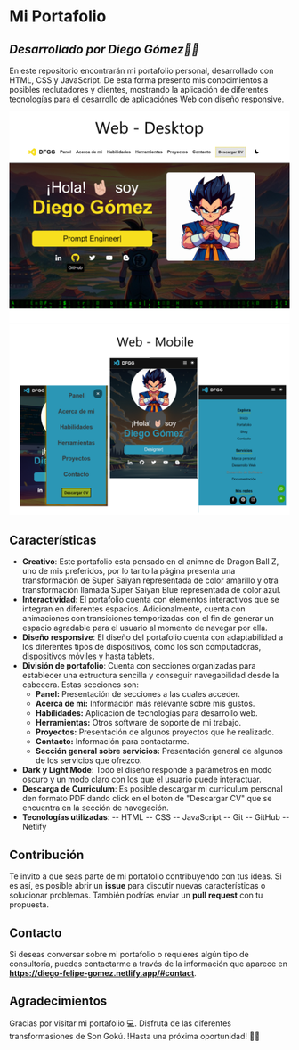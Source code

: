 # Mi Portafolio
## _Desarrollado por Diego Gómez🤘🏼_

En este repositorio encontrarán mi portafolio personal, desarrollado con HTML, CSS y JavaScript.
De esta forma presento mis conocimientos a posibles reclutadores y clientes, mostrando la aplicación de diferentes tecnologías para el desarrollo de aplicaciónes Web con diseño responsive.

![Desktop](assets/img/readme/DESKTOP.png)
![Mobile](assets/img/readme/MOBILE.png)


## Características
- **Creativo**: Este portafolio esta pensado en el animne de Dragon Ball Z, uno de mis preferidos, por lo tanto la página presenta una transformación de Super Saiyan representada de color amarillo y otra transformación llamada Super Saiyan Blue representada de color azul.
- **Interactividad**: El portafolio cuenta con elementos interactivos que se integran en diferentes espacios. Adicionalmente, cuenta con animaciones con transiciones temporizadas con el fin de generar un espacio agradable para el usuario al momento de navegar por ella. 
- **Diseño responsive**: El diseño del portafolio cuenta con adaptabilidad a los diferentes tipos de dispositivos, como los son computadoras, dispositivos móviles y hasta tablets.
- **División de portafolio**: Cuenta con secciones organizadas para establecer una estructura sencilla y conseguir navegabilidad desde la cabecera. Estas secciones son:
    - **Panel:** Presentación de secciones a las cuales acceder.
    - **Acerca de mi:** Información más relevante sobre mis gustos.
    - **Habilidades:** Aplicación de tecnologías para desarrollo web.
    - **Herramientas:** Otros software de soporte de mi trabajo.
    - **Proyectos:** Presentación de algunos proyectos que he realizado.
    - **Contacto:** Información para contactarme.
    - **Sección general sobre servicios:** Presentación general de algunos de los servicios que ofrezco.
- **Dark y Light Mode**: Todo el diseño responde a parámetros en modo oscuro y un modo claro con los que el usuario puede interactuar.
- **Descarga de Curriculum**: Es posible descargar mi curriculum personal den formato PDF dando click en el botón de "Descargar CV" que se encuentra en la sección de navegación.
- **Tecnologías utilizadas**:
    --  HTML
    --  CSS
    --  JavaScript
    --  Git
    --  GitHub
    --  Netlify

## Contribución
Te invito a que seas parte de mi portafolio contribuyendo con tus ideas. Si es así, es posible abrir un **issue** para discutir nuevas características o solucionar problemas. También podrías enviar un **pull request** con tu propuesta.

## Contacto
Si deseas conversar sobre mi portafolio o requieres algún tipo de consultoría, puedes contactarme a través de la información que aparece en **https://diego-felipe-gomez.netlify.app/#contact**.

## Agradecimientos
Gracias por visitar mi portafolio 💻. Disfruta de las diferentes transformasiones de Son Gokú. !Hasta una próxima oportunidad! 👋🏼

